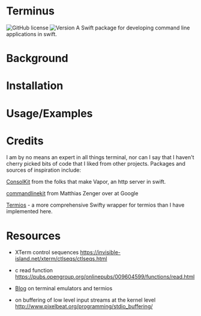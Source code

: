 # Terminus
![GitHub license](https://img.shields.io/github/license/jbadger3/SwiftAnnoy) ![Version](https://img.shields.io/github/v/tag/jbadger3/Terminus)
A Swift package for developing command line applications in swift.


# Background

# Installation

# Usage/Examples



# Credits

I am by no means an expert in all things terminal, nor can I say that I haven't cherry picked bits of code that I liked from other projects. Packages and sources of inspiration include: 

[ConsolKit](https://github.com/vapor/console-kit) from the folks that make Vapor, an http server in swift.

[commandlinekit](https://github.com/objecthub/swift-commandlinekit) from Matthias Zenger over at Google

[Termios](https://github.com/Ponyboy47/Termios) - a more comprehensive Swifty wrapper for termios than I have implemented here.

# Resources
* XTerm control sequences https://invisible-island.net/xterm/ctlseqs/ctlseqs.html
* c read function https://pubs.opengroup.org/onlinepubs/009604599/functions/read.html
* [Blog](https://blog.nelhage.com/2009/12/a-brief-introduction-to-termios/) on terminal emulators and termios 

* on buffering of low level input streams at the kernel level http://www.pixelbeat.org/programming/stdio_buffering/

